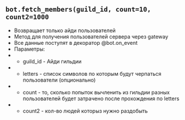 ## `bot.fetch_members(guild_id, count=10, count2=1000`
- Возвращает только айди пользователей
- Метод для получения пользователей сервера через gateway
- Все данные поступят в декоратор @bot.on_event
- Параметры:
- - guild_id - Айди гильдии
- - letters - список символов по которым будут черпаться пользователи (опционально)
- - count - то, сколько попыток вычленить из гильдии разных пользователей будет затрачено после прохождения по letters
- - count2 - кол-во людей которыз нужно раздобыть
